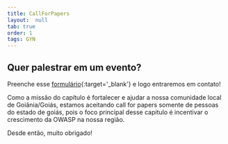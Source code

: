 ```yaml
---
title: CallForPapers
layout:  null
tab: true
order: 1
tags: GYN
---
```


## Quer palestrar em um evento?

Preenche esse [formulário](https://forms.gle/gXE6oVaJgtxidaCXA){:target='_blank'} e logo entraremos em contato!

<p></p>

Como a missão do capítulo é fortalecer e ajudar a nossa comunidade local de Goiânia/Goiás, estamos aceitando call for papers somente de pessoas do estado de goiás, pois o foco principal desse capitulo é incentivar o crescimento da OWASP na nossa região.

<p></p>

Desde então, muito obrigado!